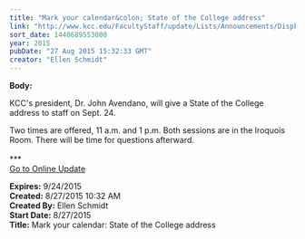 ```yaml
---
title: "Mark your calendar&colon; State of the College address"
link: "http://www.kcc.edu/FacultyStaff/update/Lists/Announcements/DispForm.aspx?ID=2015"
sort_date: 1440689553000
year: 2015
pubDate: "27 Aug 2015 15:32:33 GMT"
creator: "Ellen Schmidt"
---
```


<div><b>Body:</b> <div class="ExternalClass93B97D0D89DA45E5AC188B336753F8A5"><p>​​KCC's president, Dr. John Avendano, will give a State of the College address to staff on Sept. 24. </p>
<p>Two times are offered, 11 a.m. and 1 p.m. Both sessions are in the Iroquois Room. There will be time for questions afterward.<br /><br />***<br /><a href="/update">Go to Online Update </a><br /></p></div></div>
<div><b>Expires:</b> 9/24/2015</div>
<div><b>Created:</b> 8/27/2015 10:32 AM</div>
<div><b>Created By:</b> Ellen Schmidt</div>
<div><b>Start Date:</b> 8/27/2015</div>
<div><b>Title:</b> Mark your calendar: State of the College address</div>
